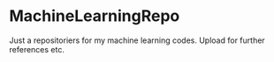 # MachineLearningRepo
Just a repositoriers for my machine learning codes. Upload for further references etc.
